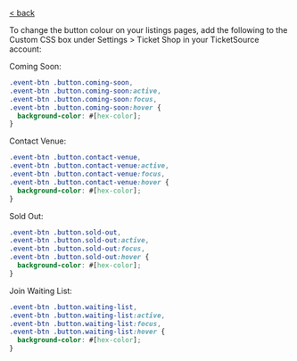 [< back](../)

To change the button colour on your listings pages, add the following to the Custom CSS box under Settings > Ticket Shop in your TicketSource account:

Coming Soon:
```css
.event-btn .button.coming-soon,
.event-btn .button.coming-soon:active,
.event-btn .button.coming-soon:focus,
.event-btn .button.coming-soon:hover {
  background-color: #[hex-color];
}
```

Contact Venue:
```css
.event-btn .button.contact-venue,
.event-btn .button.contact-venue:active,
.event-btn .button.contact-venue:focus,
.event-btn .button.contact-venue:hover {
  background-color: #[hex-color];
}
```

Sold Out:
```css
.event-btn .button.sold-out,
.event-btn .button.sold-out:active,
.event-btn .button.sold-out:focus,
.event-btn .button.sold-out:hover {
  background-color: #[hex-color];
}
```

Join Waiting List:
```css
.event-btn .button.waiting-list,
.event-btn .button.waiting-list:active,
.event-btn .button.waiting-list:focus,
.event-btn .button.waiting-list:hover {
  background-color: #[hex-color];
}
```
